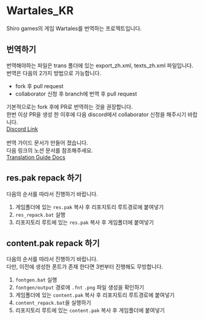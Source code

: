 # Wartales_KR
Shiro games의 게임 Wartales를 번역하는 프로젝트입니다.

## 번역하기
번역해야하는 파일은 trans 폴더에 있는 export_zh.xml, texts_zh.xml 파일입니다.\
번역은 다음의 2가지 방법으로 가능합니다.
- fork 후 pull request
- collaborator 신청 후 branch에 번역 후 pull request

기본적으로는 fork 후에 PR로 번역하는 것을 권장합니다.\
한번 이상 PR을 생성 한 이후에 다음 discord에서 collaborator 신청을 해주시기 바랍니다.\
[Discord Link](https://discord.gg/Pd3sD9Np7C)\
\
번역 가이드 문서가 만들어 졌습니다.\
다음 링크의 노션 문서를 참조해주세요.\
[Translation Guide Docs](https://elated-dosa-80f.notion.site/Wartales-translation-1ccaf2ddc4bd495bb720de6d944f2364)

## res.pak repack 하기
다음의 순서를 따라서 진행하기 바랍니다.
1. 게임폴더에 있는 `res.pak` 복사 후 리포지토리 루트경로에 붙여넣기
2. `res_repack.bat` 실행
3. 리포지토리 루트에 있는 `res.pak` 복사 후 게임폴더에 붙여넣기

## content.pak repack 하기
다음의 순서를 따라서 진행하기 바랍니다.\
다만, 이전에 생성한 폰트가 존재 한다면 3번부터 진행해도 무방합니다.
1. `fontgen.bat` 실행
2. `fontgen/output` 경로에 `.fnt` `.png` 파일 생성을 확인하기
4. 게임폴더에 있는 `content.pak` 복사 후 리포지토리 루트경로에 붙여넣기
5. `content_repack.bat`을 실행하기
6. 리포지토리 루트에 있는 `content.pak` 복사 후 게임플더에 붙여넣기
